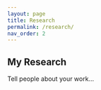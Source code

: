 ```yaml
---
layout: page
title: Research
permalink: /research/
nav_order: 2
---
```


## My Research

Tell people about your work…
